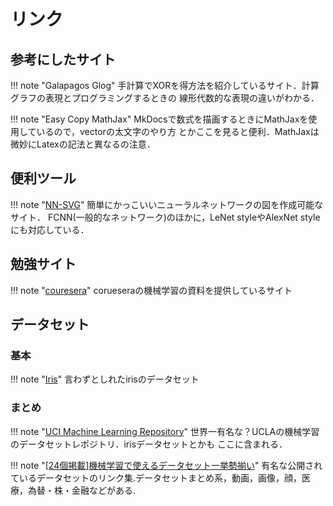 # リンク

## 参考にしたサイト

!!! note "Galapagos Glog"
	手計算でXORを得方法を紹介しているサイト．計算グラフの表現とプログラミングするときの
	線形代数的な表現の違いがわかる．

!!! note "Easy Copy MathJax"
	MkDocsで数式を描画するときにMathJaxを使用しているので，vectorの太文字のやり方
	とかここを見ると便利．MathJaxは微妙にLatexの記法と異なるの注意．

## 便利ツール

!!! note "[NN-SVG](http://alexlenail.me/NN-SVG/)"
	簡単にかっこいいニューラルネットワークの図を作成可能なサイト．
	FCNN(一般的なネットワーク)のほかに，LeNet styleやAlexNet styleにも対応している．

## 勉強サイト

!!! note "[couresera](https://www.coursera.org/learn/machine-learning)"
	corueseraの機械学習の資料を提供しているサイト

## データセット

### 基本

!!! note "[Iris](http://archive.ics.uci.edu/ml/datasets/Iris)"
	言わずとしれたirisのデータセット

### まとめ

!!! note "[UCI Machine Learning Repository](http://archive.ics.uci.edu/ml/index.php)"
	世界一有名な？UCLAの機械学習のデータセットレポジトリ．irisデータセットとかも
	ここに含まれる．

!!! note "[[24個掲載]機械学習で使えるデータセット一挙勢揃い](https://www.codexa.net/ml-dataset-list/)"
	有名な公開されているデータセットのリンク集.データセットまとめ系，動画，画像，顔，医療，為替・株・金融などがある.
	
